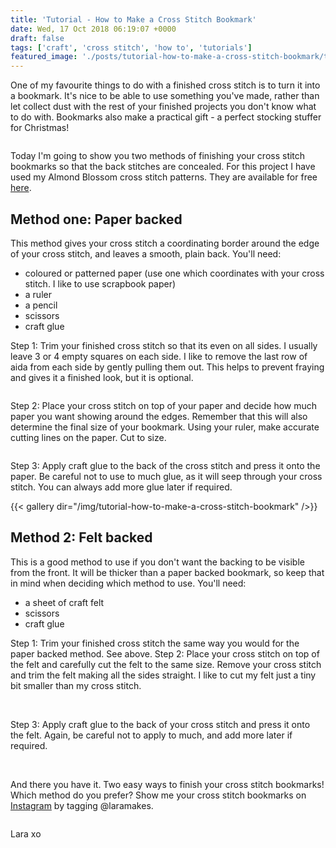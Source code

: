 ```yaml
---
title: 'Tutorial - How to Make a Cross Stitch Bookmark'
date: Wed, 17 Oct 2018 06:19:07 +0000
draft: false
tags: ['craft', 'cross stitch', 'how to', 'tutorials']
featured_image: './posts/tutorial-how-to-make-a-cross-stitch-bookmark/tutorial-how-to-make-a-cross-stitch-bookmark.jpg'
---
```


One of my favourite things to do with a finished cross stitch is to turn it into a bookmark. It's nice to be able to use something you've made, rather than let collect dust with the rest of your finished projects you don't know what to do with. Bookmarks also make a practical gift - a perfect stocking stuffer for Christmas! 

<img src="/posts/tutorial-how-to-make-a-cross-stitch-bookmark/tutorial-how-to-make-a-cross-stitch-bookmark-1.jpg" alt="" class="center w-two-thirds" />

Today I'm going to show you two methods of finishing your cross stitch bookmarks so that the back stitches are concealed. For this project I have used my Almond Blossom cross stitch patterns. They are available for free [here](/posts/free-pattern-almond-blossom-cross-stitch-bookmarks/).

Method one: Paper backed
------------------------

This method gives your cross stitch a coordinating border around the edge of your cross stitch, and leaves a smooth, plain back. You'll need:

*   coloured or patterned paper (use one which coordinates with your cross stitch. I like to use scrapbook paper)
*   a ruler
*   a pencil
*   scissors
*   craft glue

Step 1: Trim your finished cross stitch so that its even on all sides. I usually leave 3 or 4 empty squares on each side. I like to remove the last row of aida from each side by gently pulling them out. This helps to prevent fraying and gives it a finished look, but it is optional. 

<img src="/posts/tutorial-how-to-make-a-cross-stitch-bookmark/tutorial-how-to-make-a-cross-stitch-bookmark-2.jpg" alt="" class="center w-two-thirds" />

Step 2: Place your cross stitch on top of your paper and decide how much paper you want showing around the edges. Remember that this will also determine the final size of your bookmark. Using your ruler, make accurate cutting lines on the paper. Cut to size.

<img src="/posts/tutorial-how-to-make-a-cross-stitch-bookmark/tutorial-how-to-make-a-cross-stitch-bookmark-3.jpg" alt="" class="center w-two-thirds" />

Step 3: Apply craft glue to the back of the cross stitch and press it onto the paper. Be careful not to use to much glue, as it will seep through your cross stitch. You can always add more glue later if required. 

{{< gallery dir="/img/tutorial-how-to-make-a-cross-stitch-bookmark" />}}

Method 2: Felt backed
---------------------

This is a good method to use if you don't want the backing to be visible from the front. It will be thicker than a paper backed bookmark, so keep that in mind when deciding which method to use. You'll need:

*   a sheet of craft felt
*   scissors
*   craft glue

Step 1: Trim your finished cross stitch the same way you would for the paper backed method. See above. Step 2: Place your cross stitch on top of the felt and carefully cut the felt to the same size. Remove your cross stitch and trim the felt making all the sides straight. I like to cut my felt just a tiny bit smaller than my cross stitch.

<img src="/posts/tutorial-how-to-make-a-cross-stitch-bookmark/tutorial-how-to-make-a-cross-stitch-bookmark-7.jpg" alt="" class="center w-two-thirds" />

<img src="/posts/tutorial-how-to-make-a-cross-stitch-bookmark/tutorial-how-to-make-a-cross-stitch-bookmark-8.jpg" alt="" class="center w-two-thirds" />

Step 3: Apply craft glue to the back of your cross stitch and press it onto the felt. Again, be careful not to apply to much, and add more later if required. 

<img src="/posts/tutorial-how-to-make-a-cross-stitch-bookmark/tutorial-how-to-make-a-cross-stitch-bookmark-9.jpg" alt="" class="center w-two-thirds" />

<img src="/posts/tutorial-how-to-make-a-cross-stitch-bookmark/tutorial-how-to-make-a-cross-stitch-bookmark-10.jpg" alt="" class="center w-two-thirds" />

And there you have it. Two easy ways to finish your cross stitch bookmarks! Which method do you prefer? Show me your cross stitch bookmarks on [Instagram](https://www.instagram.com/laramakes/) by tagging @laramakes.

<img src="/posts/tutorial-how-to-make-a-cross-stitch-bookmark/tutorial-how-to-make-a-cross-stitch-bookmark-11.jpg" alt="" class="center w-two-thirds" /> 

Lara xo
